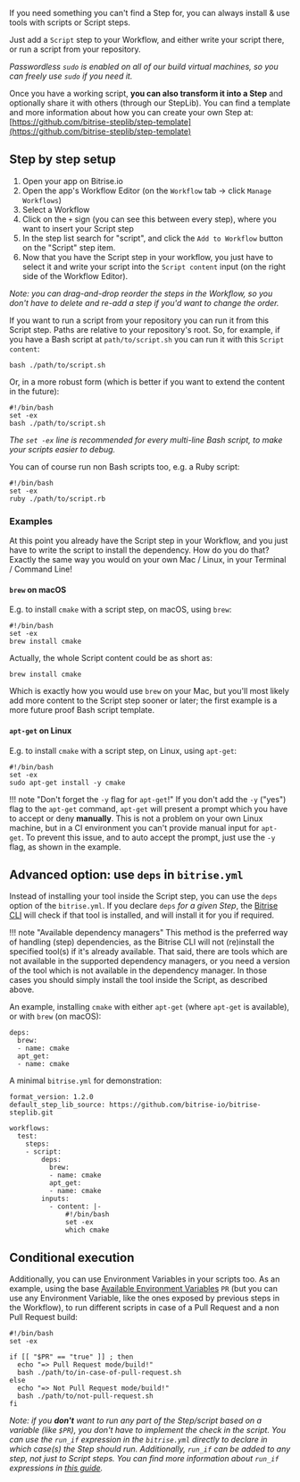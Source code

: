 If you need something you can't find a Step for, you can always install & use tools with scripts or Script steps.

Just add a `Script` step to your Workflow, and either write your script there, or run a script from your repository.

_Passwordless `sudo` is enabled on all of our build virtual machines, so you can freely use `sudo` if you need it._

Once you have a working script, **you can also transform it into a Step** and optionally share it with others (through our StepLib).
You can find a template and more information about how you can create your own Step at: [https://github.com/bitrise-steplib/step-template](https://github.com/bitrise-steplib/step-template)

## Step by step setup

1. Open your app on Bitrise.io
2. Open the app's Workflow Editor (on the `Workflow` tab -> click `Manage Workflows`)
3. Select a Workflow
4. Click on the `+` sign (you can see this between every step), where you want to insert your Script step
5. In the step list search for "script", and click the `Add to Workflow` button on the "Script" step item.
6. Now that you have the Script step in your workflow, you just have to select it and write your script into the `Script content` input (on the right side of the Workflow Editor).

*Note: you can drag-and-drop reorder the steps in the Workflow, so you don't have to delete and re-add a step if you'd want to change the order.*

If you want to run a script from your repository you can run it from this Script step. Paths are relative to your repository's root. So, for example, if you have a Bash script at `path/to/script.sh` you can run it with this `Script content`:

```
bash ./path/to/script.sh
```

Or, in a more robust form (which is better if you want to extend the content in the future):

```
#!/bin/bash
set -ex
bash ./path/to/script.sh
```

*The `set -ex` line is recommended for every multi-line Bash script, to make your scripts easier to debug.*

You can of course run non Bash scripts too, e.g. a Ruby script:

```
#!/bin/bash
set -ex
ruby ./path/to/script.rb
```


### Examples

At this point you already have the Script step in your Workflow, and you just have to write the
script to install the dependency. How do you do that? Exactly the same way you would on
your own Mac / Linux, in your Terminal / Command Line!

#### `brew` on macOS

E.g. to install `cmake` with a script step, on macOS, using `brew`:

```
#!/bin/bash
set -ex
brew install cmake
```

Actually, the whole Script content could be as short as:

```
brew install cmake
```

Which is exactly how you would use `brew` on your Mac, but you'll most likely
add more content to the Script step sooner or later; the first
example is a more future proof Bash script template.


#### `apt-get` on Linux

E.g. to install `cmake` with a script step, on Linux, using `apt-get`:

```
#!/bin/bash
set -ex
sudo apt-get install -y cmake
```

!!! note "Don't forget the `-y` flag for `apt-get`!"
    If you don't add the `-y` ("yes") flag to the `apt-get` command, `apt-get` will
    present a prompt which you have to accept or deny __manually__.
    This is not a problem on your own Linux machine, but in a CI environment
    you can't provide manual input for `apt-get`. To prevent this issue,
    and to auto accept the prompt, just use the `-y` flag, as shown in the example.


## Advanced option: use `deps` in `bitrise.yml`

Instead of installing your tool inside the Script step, you can use the `deps` option
of the `bitrise.yml`. If you declare `deps` _for a given Step_,
the [Bitrise CLI](https://github.com/bitrise-io/bitrise)
will check if that tool is installed, and will install it for you if required.

!!! note "Available dependency managers"
    This method is the preferred way of handling (step) dependencies, as the Bitrise CLI
    will not (re)install the specified tool(s) if it's already available.
    That said, there are tools which are not available in the supported dependency managers,
    or you need a version of the tool which is not available in the dependency manager.
    In those cases you should simply install the tool inside the Script, as described above. 

An example, installing `cmake` with either `apt-get` (where `apt-get` is available),
or with `brew` (on macOS):

```
deps:
  brew:
  - name: cmake
  apt_get:
  - name: cmake
```

A minimal `bitrise.yml` for demonstration:

```
format_version: 1.2.0
default_step_lib_source: https://github.com/bitrise-io/bitrise-steplib.git

workflows:
  test:
    steps:
    - script:
        deps:
          brew:
          - name: cmake
          apt_get:
          - name: cmake
        inputs:
          - content: |-
              #!/bin/bash
              set -ex
              which cmake
```


## Conditional execution

Additionally, you can use Environment Variables in your scripts too. As an example, using the base [Available Environment Variables](doc:available-environment-variables) `PR` (but you can use any Environment Variable, like the ones exposed by previous steps in the Workflow), to run different scripts in case of a Pull Request and a non Pull Request build:

```
#!/bin/bash
set -ex

if [[ "$PR" == "true" ]] ; then
  echo "=> Pull Request mode/build!"
  bash ./path/to/in-case-of-pull-request.sh
else
  echo "=> Not Pull Request mode/build!"
  bash ./path/to/not-pull-request.sh
fi
```

_Note: if you __don't__ want to run any part of the Step/script based on a variable (like `$PR`),
you don't have to implement the check in the script. You can use the `run_if` expression in
the `bitrise.yml` directly to declare in which case(s) the Step should run. Additionally,
`run_if` can be added to any step, not just to Script steps.
You can find more information about `run_if` expressions
in [this guide](/tips-and-tricks/disable-a-step-by-condition/#run-a-step-only-if-the-build-failed)._
